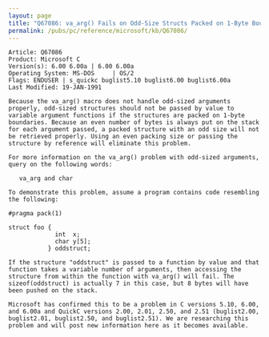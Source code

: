 ```yaml
---
layout: page
title: "Q67086: va_arg() Fails on Odd-Size Structs Packed on 1-Byte Boundaries"
permalink: /pubs/pc/reference/microsoft/kb/Q67086/
---
```


	Article: Q67086
	Product: Microsoft C
	Version(s): 6.00 6.00a | 6.00 6.00a
	Operating System: MS-DOS     | OS/2
	Flags: ENDUSER | s_quickc buglist5.10 buglist6.00 buglist6.00a
	Last Modified: 19-JAN-1991
	
	Because the va_arg() macro does not handle odd-sized arguments
	properly, odd-sized structures should not be passed by value to
	variable argument functions if the structures are packed on 1-byte
	boundaries. Because an even number of bytes is always put on the stack
	for each argument passed, a packed structure with an odd size will not
	be retrieved properly. Using an even packing size or passing the
	structure by reference will eliminate this problem.
	
	For more information on the va_arg() problem with odd-sized arguments,
	query on the following words:
	
	   va_arg and char
	
	To demonstrate this problem, assume a program contains code resembling
	the following:
	
	#pragma pack(1)
	
	struct foo {
	             int  x;
	             char y[5];
	           } oddstruct;
	
	If the structure "oddstruct" is passed to a function by value and that
	function takes a variable number of arguments, then accessing the
	structure from within the function with va_arg() will fail. The
	sizeof(oddstruct) is actually 7 in this case, but 8 bytes will have
	been pushed on the stack.
	
	Microsoft has confirmed this to be a problem in C versions 5.10, 6.00,
	and 6.00a and QuickC versions 2.00, 2.01, 2.50, and 2.51 (buglist2.00,
	buglist2.01, buglist2.50, and buglist2.51). We are researching this
	problem and will post new information here as it becomes available.
